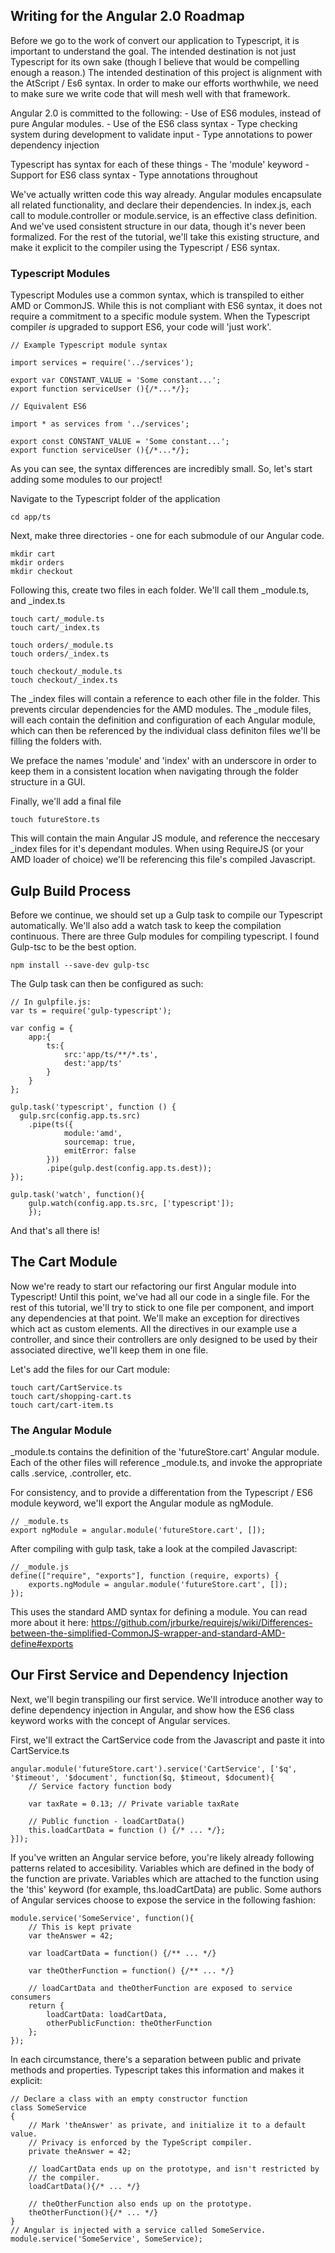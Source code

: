 ## Writing for the Angular 2.0 Roadmap

Before we go to the work of convert our application to Typescript, it is important to understand the goal. The intended destination is not
just Typescript for its own sake (though I believe that would be compelling enough a reason.) The intended destination of
this project is alignment with the AtScript / Es6 syntax. In order to make our efforts worthwhile, we need to make sure we write code that will mesh well with that framework. 

Angular 2.0 is committed to the following:
	- Use of ES6 modules, instead of pure Angular modules.
	- Use of the ES6 class syntax
	- Type checking system during development to validate input
	- Type annotations to power dependency injection

Typescript has syntax for each of these things
	- The 'module' keyword
	- Support for ES6 class syntax
	- Type annotations throughout

We've actually written code this way already. Angular modules encapsulate all related functionality, and declare their dependencies. In index.js, each call to module.controller or module.service, is an effective class definition. And we've used consistent structure in our data, though it's never been formalized. For the rest of the tutorial, we'll take this existing structure, and make it explicit to the compiler using the Typescript / ES6 syntax.


### Typescript Modules

Typescript Modules use a common syntax, which is transpiled to either AMD or CommonJS. While this is not compliant with ES6 syntax, it does not require a commitment to a specific module system. When the Typescript compiler *is* upgraded to support ES6, your code will 'just work'. 

	// Example Typescript module syntax

	import services = require('../services');

	export var CONSTANT_VALUE = 'Some constant...';
	export function serviceUser (){/*...*/};

	// Equivalent ES6

	import * as services from '../services';

	export const CONSTANT_VALUE = 'Some constant...';
	export function serviceUser (){/*...*/};

As you can see, the syntax differences are incredibly small. So, let's start adding some modules to our project!

Navigate to the Typescript folder of the application

	cd app/ts

Next, make three directories - one for each submodule of our Angular code. 

	mkdir cart
	mkdir orders
	mkdir checkout

Following this, create two files in each folder. We'll call them _module.ts, and _index.ts
	
	touch cart/_module.ts
	touch cart/_index.ts

	touch orders/_module.ts
	touch orders/_index.ts

	touch checkout/_module.ts
	touch checkout/_index.ts

The _index files will contain a reference to each other file in the folder. This prevents circular dependencies for the AMD modules. 
The _module files, will each contain the definition and configuration of each Angular module, which can then be referenced by the individual class definiton files we'll be filling the folders with.

We preface the names 'module' and 'index' with an underscore in order to keep them in a consistent location when navigating through the folder structure in a GUI.

Finally, we'll add a final file

	touch futureStore.ts

This will contain the main Angular JS module, and reference the neccesary _index files for it's dependant modules. When using RequireJS (or your AMD loader of choice) we'll be referencing this file's compiled Javascript.


## Gulp Build Process

Before we continue, we should set up a Gulp task to compile our Typescript automatically. We'll also add a watch task to keep the compilation continuous. There are three Gulp modules for compiling typescript. I found Gulp-tsc to be the best option. 

	npm install --save-dev gulp-tsc

The Gulp task can then be configured as such:

	// In gulpfile.js:
	var ts = require('gulp-typescript');

	var config = {
		app:{
			ts:{
				src:'app/ts/**/*.ts',
				dest:'app/ts'
			}
		}
	};

	gulp.task('typescript', function () {
	  gulp.src(config.app.ts.src)
	    .pipe(ts({
		    	module:'amd',
		    	sourcemap: true,
		    	emitError: false
		    }))
	    	.pipe(gulp.dest(config.app.ts.dest));
	});

	gulp.task('watch', function(){
		gulp.watch(config.app.ts.src, ['typescript']);
		});

And that's all there is!

## The Cart Module

Now we're ready to start our refactoring our first Angular module into Typescript! Until this point, we've had all our code in a single file. For the rest of this tutorial, we'll try to stick to one file per component, and import any dependencies at that point. We'll make an exception for directives which act as custom elements. All the directives in our example use a controller, and since their controllers are only designed to be used by their associated directive, we'll keep them in one file.

Let's add the files for our Cart module:

	touch cart/CartService.ts
	touch cart/shopping-cart.ts
	touch cart/cart-item.ts


### The Angular Module

_module.ts contains the definition of the 'futureStore.cart' Angular module. Each of the other files will reference _module.ts, and invoke the appropriate calls .service, .controller, etc.

For consistency, and to provide a differentation from the Typescript / ES6 module keyword, we'll export the Angular module as ngModule.

	// _module.ts
	export ngModule = angular.module('futureStore.cart', []);

After compiling with gulp task, take a look at the compiled Javascript:

	// _module.js
	define(["require", "exports"], function (require, exports) {
	    exports.ngModule = angular.module('futureStore.cart', []);
	});

This uses the standard AMD syntax for defining a module. You can read more about it here: https://github.com/jrburke/requirejs/wiki/Differences-between-the-simplified-CommonJS-wrapper-and-standard-AMD-define#exports



## Our First Service and Dependency Injection

Next, we'll begin transpiling our first service. We'll introduce another way to define dependency injection in Angular, and show how the ES6 class keyword works with the concept of Angular services.

First, we'll extract the CartService code from the Javascript and paste it into CartService.ts

	angular.module('futureStore.cart').service('CartService', ['$q', '$timeout', '$document', function($q, $timeout, $document){
		// Service factory function body

		var taxRate = 0.13; // Private variable taxRate

		// Public function - loadCartData()
		this.loadCartData = function () {/* ... */};
    }]);

If you've written an Angular service before, you're likely already following patterns related to accesibility. Variables which are defined in the body of the function are private. Variables which are attached to the function using the 'this' keyword (for example, ths.loadCartData) are public. Some authors of Angular services choose to expose the service in the following fashion:
	
	
	module.service('SomeService', function(){
		// This is kept private
		var theAnswer = 42;

		var loadCartData = function() {/** ... */}

		var theOtherFunction = function() {/** ... */}
		
		// loadCartData and theOtherFunction are exposed to service consumers
		return {
			loadCartData: loadCartData,
			otherPublicFunction: theOtherFunction
		};
	});

In each circumstance, there's a separation between public and private methods and properties. Typescript takes this information and makes it explicit:

	// Declare a class with an empty constructor function
	class SomeService
	{
		// Mark 'theAnswer' as private, and initialize it to a default value.
		// Privacy is enforced by the TypeScript compiler.
		private theAnswer = 42;
		
		// loadCartData ends up on the prototype, and isn't restricted by
		// the compiler.
		loadCartData(){/* ... */}
		
		// theOtherFunction also ends up on the prototype.
		theOtherFunction(){/* ... */}
	}
	// Angular is injected with a service called SomeService.
	module.service('SomeService', SomeService);

